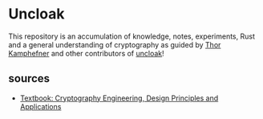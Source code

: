 # Uncloak 
This repository is an accumulation of knowledge, notes, experiments, Rust and a general understanding of cryptography as guided by [Thor Kamphefner](https://github.com/thor314) and other contributors of [uncloak](https://uncloak.org/README)!


## sources
- [Textbook: Cryptography Engineering, Design Principles and Applications](https://drive.google.com/drive/folders/1506sz7G5o6ATeGObP1AEwMV4msaLK3HD)
